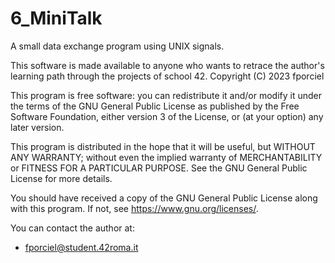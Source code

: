 # 6_MiniTalk
A small data exchange program using UNIX signals.

This software is made available to anyone who wants to retrace the 
author's learning path through the projects of school 42.
Copyright (C) 2023  fporciel

This program is free software: you can redistribute it and/or modify
it under the terms of the GNU General Public License as published by
the Free Software Foundation, either version 3 of the License, or
(at your option) any later version.

This program is distributed in the hope that it will be useful,
but WITHOUT ANY WARRANTY; without even the implied warranty of
MERCHANTABILITY or FITNESS FOR A PARTICULAR PURPOSE.  See the
GNU General Public License for more details.

You should have received a copy of the GNU General Public License
along with this program.  If not, see <https://www.gnu.org/licenses/>.

You can contact the author at:
- fporciel@student.42roma.it
